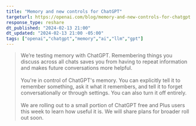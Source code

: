 ```yaml
---
title: "Memory and new controls for ChatGPT"
targeturl: https://openai.com/blog/memory-and-new-controls-for-chatgpt
response_type: reshare
dt_published: "2024-02-13 21:00"
dt_updated: "2024-02-13 21:00 -05:00"
tags: ["openai","chatgpt","memory","ai","llm","gpt"]
---
```


> We’re testing memory with ChatGPT. Remembering things you discuss across all chats saves you from having to repeat information and makes future conversations more helpful.  
> <br>
> You're in control of ChatGPT's memory. You can explicitly tell it to remember something, ask it what it remembers, and tell it to forget conversationally or through settings. You can also turn it off entirely.  
> <br>
> We are rolling out to a small portion of ChatGPT free and Plus users this week to learn how useful it is. We will share plans for broader roll out soon.  